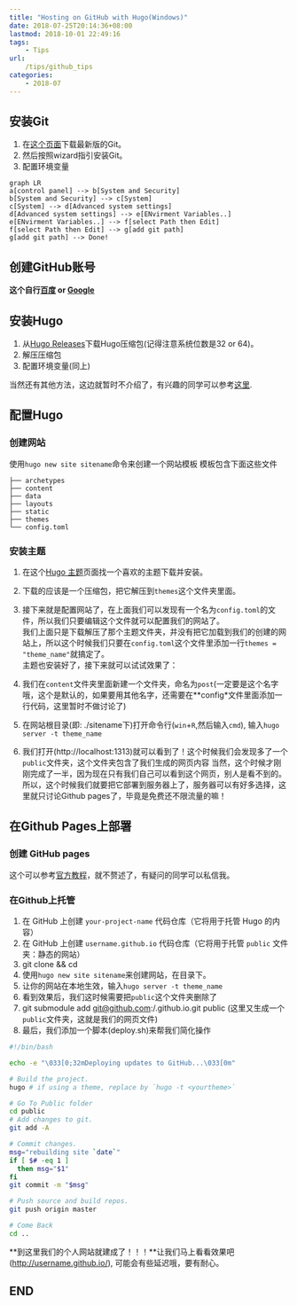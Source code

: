 ```yaml
---
title: "Hosting on GitHub with Hugo(Windows)"
date: 2018-07-25T20:14:36+08:00
lastmod: 2018-10-01 22:49:16
tags:
    - Tips
url:
    /tips/github_tips
categories:
    - 2018-07
---
```



## 安装Git

1. 在[这个页面](https://git-scm.com/downloads)下载最新版的Git。
2. 然后按照wizard指引安装Git。
3. 配置环境变量
```mermaid
graph LR
a[control panel] --> b[System and Security]
b[System and Security] --> c[System]
c[System] --> d[Advanced system settings]
d[Advanced system settings] --> e[ENvirment Variables..]
e[ENvirment Variables..] --> f[select Path then Edit]
f[select Path then Edit] --> g[add git path]
g[add git path] --> Done!
```

## 创建GitHub账号
**这个自行[百度](http://www.baidu.com/) or [Google](https://www.google.com/)**        

## 安装Hugo
1. 从[Hugo Releases](https://github.com/gohugoio/hugo/releases)下载Hugo压缩包(记得注意系统位数是32 or 64)。
2. 解压压缩包
3. 配置环境变量(同上)

当然还有其他方法，这边就暂时不介绍了，有兴趣的同学可以参考[这里](https://gohugo.io/getting-started/installing/).

## 配置Hugo
### 创建网站
使用`hugo new site sitename`命令来创建一个网站模板
模板包含下面这些文件
    
    ├── archetypes
    ├── content
    ├── data
    ├── layouts
    ├── static
    ├── themes
    └── config.toml


### 安装主题
1. 在这个[Hugo 主题](https://themes.gohugo.io/)页面找一个喜欢的主题下载并安装。
2. 下载的应该是一个压缩包，把它解压到`themes`这个文件夹里面。
3. 接下来就是配置网站了，在上面我们可以发现有一个名为`config.toml`的文件，所以我们只要编辑这个文件就可以配置我们的网站了。<br>
我们上面只是下载解压了那个主题文件夹，并没有把它加载到我们的创建的网站上，所以这个时候我们只要在`config.toml`这个文件里添加一行`themes = "theme_name"`就搞定了。<br>
主题也安装好了，接下来就可以试试效果了：        

1. 我们在`content`文件夹里面新建一个文件夹，命名为`post`(一定要是这个名字哦，这个是默认的，如果要用其他名字，还需要在**config*文件里面添加一行代码，这里暂时不做讨论了)
2. 在网站根目录(即: ./sitename下)打开命令行(`win`+`R`,然后输入`cmd`), 输入`hugo server -t theme_name`
3. 我们打开(http://localhost:1313)就可以看到了！这个时候我们会发现多了一个`public`文件夹，这个文件夹包含了我们生成的网页内容
当然，这个时候才刚刚完成了一半，因为现在只有我们自己可以看到这个网页，别人是看不到的。所以，这个时候我们就要把它部署到服务器上了，服务器可以有好多选择，这里就只讨论Github pages了，毕竟是免费还不限流量的嘛！

## 在Github Pages上部署

### 创建 GitHub pages

这个可以参考[官方教程](https://pages.github.com/)，就不赘述了，有疑问的同学可以私信我。

### 在Github上托管
1. 在 GitHub 上创建 `your-project-name` 代码仓库（它将用于托管 Hugo 的内容）
2. 在 GitHub 上创建 `username.github.io` 代码仓库（它将用于托管 `public` 文件夹：静态的网站）
3. git clone <your-project-name-url> && cd <your-project-name>
4. 使用`hugo new site sitename`来创建网站，在<your-project-name>目录下。
5. 让你的网站在本地生效，输入`hugo server -t theme_name`
6. 看到效果后，我们这时候需要把`public`这个文件夹删除了
7. git submodule add git@github.com:<username>/<username>.github.io.git public (这里又生成一个`public`文件夹，这就是我们的网页文件)
8. 最后，我们添加一个脚本(deploy.sh)来帮我们简化操作


```bash
#!/bin/bash

echo -e "\033[0;32mDeploying updates to GitHub...\033[0m"

# Build the project.
hugo # if using a theme, replace by `hugo -t <yourtheme>`

# Go To Public folder
cd public
# Add changes to git.
git add -A

# Commit changes.
msg="rebuilding site `date`"
if [ $# -eq 1 ]
  then msg="$1"
fi
git commit -m "$msg"

# Push source and build repos.
git push origin master

# Come Back
cd ..
```


**到这里我们的个人网站就建成了！！！**让我们马上看看效果吧(http://username.github.io/), 可能会有些延迟哦，要有耐心。 

## END 

